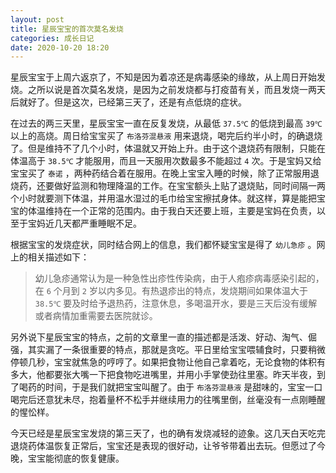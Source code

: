 ```yaml
---
layout: post
title: 星辰宝宝的首次莫名发烧
categories: 成长日记
date: 2020-10-20 18:20
---
```


星辰宝宝于上周六返京了，不知是因为着凉还是病毒感染的缘故，从上周日开始发烧。之所以说是首次莫名发烧，是因为之前发烧都与打疫苗有关，而且发烧一两天后就好了。但是这次，已经第三天了，还是有点低烧的症状。

<!--more-->

在过去的两三天里，星辰宝宝一直在反复发烧，从最低 `37.5℃` 的低烧到最高 `39℃` 以上的高烧。周日给宝宝买了 `布洛芬混悬液` 用来退烧，喝完后约半小时，的确退烧了。但是维持不了几个小时，体温就又开始上升。由于这个退烧药有限制，只能在体温高于 `38.5℃` 才能服用，而且一天服用次数最多不能超过 `4` 次。于是宝妈又给宝宝买了 `泰诺` ，两种药结合着在服用。在晚上宝宝入睡的时候，除了正常服用退烧药，还要做好监测和物理降温的工作。在宝宝额头上贴了退烧贴，同时间隔一两个小时就要测下体温，并用温水湿过的毛巾给宝宝擦拭身体。就这样，算是能把宝宝的体温维持在一个正常的范围内。由于我白天还要上班，主要是宝妈在负责，以至于宝妈近几天都严重睡眠不足。

根据宝宝的发烧症状，同时结合网上的信息，我们都怀疑宝宝是得了 `幼儿急疹` 。网上的相关描述如下：

> 幼儿急疹通常认为是一种急性出疹性传染病，由于人疱疹病毒感染引起的，在 `6` 个月到 `2` 岁以内多见。有热退疹出的特点，发烧期间如果体温大于 `38.5℃` 要及时给予退热药，注意休息，多喝温开水，要是三天后没有缓解或者病情加重需要去医院就诊。

另外说下星辰宝宝的特点，之前的文章里一直的描述都是活泼、好动、淘气、倔强，其实漏了一条很重要的特点，那就是贪吃。平日里给宝宝喂辅食时，只要稍微停顿几秒，宝宝就焦急的哼哼了。如果把食物让他自己拿着吃，无论食物的体积有多大，他都要张大嘴一下把食物吃进嘴里，并用小手掌使劲往里塞。昨天半夜，到了喝药的时间，于是我们就把宝宝叫醒了。由于 `布洛芬混悬液` 是甜味的，宝宝一口喝完后还意犹未尽，抱着量杯不松手并继续用力的往嘴里倒，丝毫没有一点刚睡醒的惺忪样。

今天已经是星辰宝宝发烧的第三天了，也的确有发烧减轻的迹象。这几天白天吃完退烧药体温恢复正常后，宝宝还是表现的很好动，让爷爷带着出去玩。但愿过了今晚，宝宝能彻底的恢复健康。

